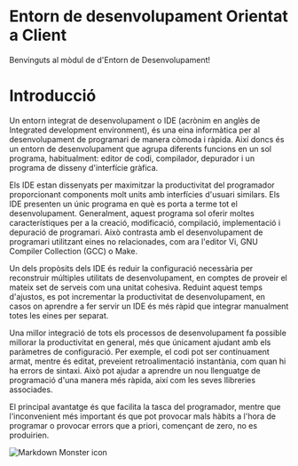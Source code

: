 # Entorn de desenvolupament Orientat a Client
Benvinguts al mòdul de d'Entorn de Desenvolupament!


# Introducció
Un entorn integrat de desenvolupament o IDE (acrònim en anglès de Integrated development environment), és una eina informàtica per al desenvolupament de programari de manera còmoda i ràpida. Així doncs és un entorn de desenvolupament que agrupa diferents funcions en un sol programa, habitualment: editor de codi, compilador, depurador i un programa de disseny d'interfície gràfica.

Els IDE estan dissenyats per maximitzar la productivitat del programador proporcionant components molt units amb interfícies d'usuari similars. Els IDE presenten un únic programa en què es porta a terme tot el desenvolupament. Generalment, aquest programa sol oferir moltes característiques per a la creació, modificació, compilació, implementació i depuració de programari. Això contrasta amb el desenvolupament de programari utilitzant eines no relacionades, com ara l'editor Vi, GNU Compiler Collection (GCC) o Make.

Un dels propòsits dels IDE és reduir la configuració necessària per reconstruir múltiples utilitats de desenvolupament, en comptes de proveir el mateix set de serveis com una unitat cohesiva. Reduint aquest temps d'ajustos, es pot incrementar la productivitat de desenvolupament, en casos on aprendre a fer servir un IDE és més ràpid que integrar manualment totes les eines per separat.

Una millor integració de tots els processos de desenvolupament fa possible millorar la productivitat en general, més que únicament ajudant amb els paràmetres de configuració. Per exemple, el codi pot ser contínuament armat, mentre és editat, preveient retroalimentació instantània, com quan hi ha errors de sintaxi. Això pot ajudar a aprendre un nou llenguatge de programació d'una manera més ràpida, així com les seves llibreries associades.

El principal avantatge és que facilita la tasca del programador, mentre que l'inconvenient més important és que pot provocar mals hàbits a l'hora de programar o provocar errors que a priori, començant de zero, no es produirien.


<img src="/img/desarrolloapps.jpg"
     alt="Markdown Monster icon"
     style="float: left; margin-right: 10px;" />